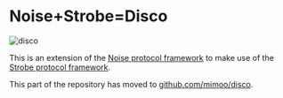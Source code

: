 # Noise+Strobe=Disco

![disco](http://i.imgur.com/4a9upuk.jpg)

This is an extension of the [Noise protocol framework](http://noiseprotocol.org/) to make use of the [Strobe protocol framework](https://strobe.sourceforge.io/).

This part of the repository has moved to [github.com/mimoo/disco](http://github.com/mimoo/disco).
